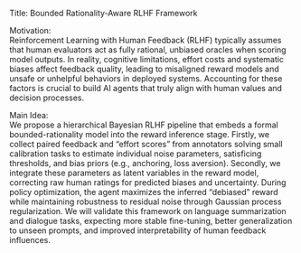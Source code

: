 Title: Bounded Rationality-Aware RLHF Framework

Motivation:  
Reinforcement Learning with Human Feedback (RLHF) typically assumes that human evaluators act as fully rational, unbiased oracles when scoring model outputs. In reality, cognitive limitations, effort costs and systematic biases affect feedback quality, leading to misaligned reward models and unsafe or unhelpful behaviors in deployed systems. Accounting for these factors is crucial to build AI agents that truly align with human values and decision processes.

Main Idea:  
We propose a hierarchical Bayesian RLHF pipeline that embeds a formal bounded-rationality model into the reward inference stage. Firstly, we collect paired feedback and “effort scores” from annotators solving small calibration tasks to estimate individual noise parameters, satisficing thresholds, and bias priors (e.g., anchoring, loss aversion). Secondly, we integrate these parameters as latent variables in the reward model, correcting raw human ratings for predicted biases and uncertainty. During policy optimization, the agent maximizes the inferred “debiased” reward while maintaining robustness to residual noise through Gaussian process regularization. We will validate this framework on language summarization and dialogue tasks, expecting more stable fine-tuning, better generalization to unseen prompts, and improved interpretability of human feedback influences.